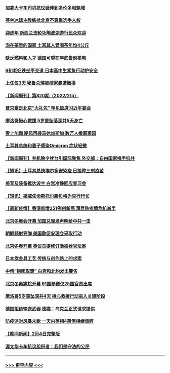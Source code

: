 #### [加拿大卡车司机抗议延伸到多伦多和魁城](../pages/prog202/a103341245.md?t=02070100) 
#### [芬兰冰球主教练批北京不尊重选手人权](../pages/prog202/a103341213.md?t=02070100) 
#### [迎虎年 新西兰法轮功陶波湖游行民众欢迎](../pages/prog202/a103341187.md?t=02070100) 
#### [泡在茶里的国家 土耳其人爱喝茶年均4公斤](../pages/prog202/a103341107.md?t=02070100) 
#### [缺乏燃料和人才 德国可望在年底告别核电](../pages/prog202/a103341099.md?t=02070100) 
#### [9旬老妇跌坐平交道 日本高中生紧急行动护安全](../pages/prog202/a103341094.md?t=02070100) 
#### [上任仅3天 秘鲁总理被控家暴遭撤换](../pages/prog202/a103341053.md?t=02070100) 
#### [【新闻周刊】第820期（2022/2/5）](../pages/prog202/a103341040.md?t=02070100) 
#### [普京拿走北京“大礼包” 罕见缺席习近平宴会](../pages/prog202/a103341015.md?t=02070100) 
#### [摩洛哥揪心救援 5岁童坠落深井5天身亡](../pages/prog202/a103341021.md?t=02070100) 
#### [雪上加霜 飓风再袭马达加斯加 数万人撤离家园](../pages/prog202/a103340960.md?t=02070100) 
#### [土耳其总统和妻子感染Omicron 症状轻微](../pages/prog202/a103340881.md?t=02070100) 
#### [【新闻周刊】共机除夕扰台引国际聚焦 外交部：自由国家携手抗共](../pages/prog202/a103340808.md?t=02070100) 
#### [【短讯】土耳其总统埃尔多安染疫 已接种三剂疫苗](../pages/prog202/a103340763.md?t=02070100) 
#### [美军及装备抵达波兰 白宫冷静回应普习会](../pages/prog202/a103340747.md?t=02070100) 
#### [【短讯】挪威任命斯托尔滕贝格为央行行长](../pages/prog202/a103340751.md?t=02070100) 
#### [【最新疫情】香港新增351例创新高 拜登称疫情危机减半](../pages/prog202/a103340614.md?t=02070100) 
#### [北京冬奥会开幕 加国总理发声明给中共一击](../pages/prog202/a103340513.md?t=02070100) 
#### [朝鲜频射导弹 美国敦促安理会采取行动](../pages/prog202/a103340620.md?t=02070100) 
#### [北京冬奥开幕 英议员提修订活摘器官法案](../pages/prog202/a103340589.md?t=02070100) 
#### [日本旗金具工艺 传统与创作路上的求索](../pages/prog202/a103340582.md?t=02070100) 
#### [中俄“抱团取暖” 白宫和北约发出警告](../pages/prog202/a103340444.md?t=02070100) 
#### [北京冬奥尴尬开幕 91国参赛仅25国官员出席](../pages/prog202/a103340406.md?t=02070100) 
#### [摩洛哥5岁童坠深井4天 揪心救援行动进入关键阶段](../pages/prog202/a103340391.md?t=02070100) 
#### [德国拒绝输送武器 德媒：乌克兰正式请求提供](../pages/prog202/a103340380.md?t=02070100) 
#### [防疫派对风暴未歇 一天内英相4幕僚相继请辞](../pages/prog202/a103340317.md?t=02070100) 
#### [【晚间新闻】2月4日完整版](../pages/prog202/a103340251.md?t=02070100) 
#### [渥太华卡车抗议组织者：我们是守法的公民](../pages/prog202/a103340076.md?t=02070100) 

----
#### [ >>> 更早内容 <<< ](../indexes/prog202-earlier.md)
